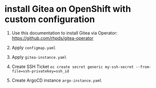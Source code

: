 # install Gitea on OpenShift with custom configuration

1. Use this documentation to install Gitea via Operator: https://github.com/rhpds/gitea-operator

2. Apply `configmap.yaml`

3. Apply `gitea-instance.yaml`

4. Create SSH Ticket `oc create secret generic my-ssh-secret --from-file=ssh-privatekey=ssh_id`

5. Create ArgoCD instance `argo-instance.yaml`
